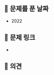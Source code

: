 ## 📅 문제를 푼 날짜 <!-- 언제 문제를 풀었는지 적어주세요! (예시: 2022.03.29) -->
- 2022

## 🔗 문제 링크 <!-- 어느 곳에서 문제를 풀었는지 공유해주세요! -->
- 

## 💬 의견 <!-- 문제를 푼 뒤 배운 점, 함께 공유하고 싶은 부분 등등 아무거나 좋아요 :) -->
